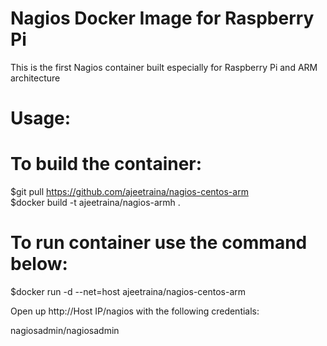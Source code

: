 <h1>Nagios Docker Image for Raspberry Pi </h1>

This is the first Nagios container built especially for Raspberry Pi and ARM architecture <br>

<h1>Usage:</h1>

<h1>To build the container:<br></h1>

$git pull https://github.com/ajeetraina/nagios-centos-arm<br>
$docker build -t ajeetraina/nagios-armh . <br>


<h1>To run container use the command below:<br></h1>

$docker run -d --net=host ajeetraina/nagios-centos-arm<br>

Open up http://Host IP/nagios with the following credentials:<br>

nagiosadmin/nagiosadmin<br>


